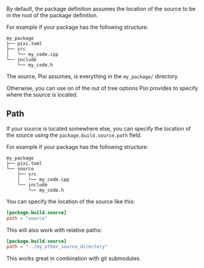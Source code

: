 By default, the package definition assumes the location of the source to be in the root of the package definition.

For example if your package has the following structure:
```text
my_package
├── pixi.toml
├── src
│   └── my_code.cpp
└── include
    └── my_code.h
```
The source, Pixi assumes, is everything in the `my_package/` directory.

Otherwise, you can use on of the out of tree options Pixi provides to specify where the source is located.

## Path
If your source is located somewhere else, you can specify the location of the source using the `package.build.source.path` field.

For example if your package has the following structure:
```text
my_package
├── pixi.toml
└── source
    ├── src
    │   └── my_code.cpp
    └── include
        └── my_code.h
```
You can specify the location of the source like this:
```toml
[package.build.source]
path = "source"
```

This will also work with relative paths:
```toml
[package.build.source]
path = "../my_other_source_directory"
```

This works great in combination with git submodules.
